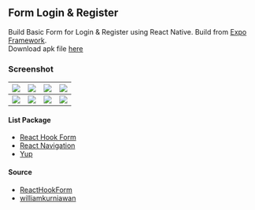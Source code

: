 ## Form Login & Register ##

Build Basic Form for Login & Register using React Native. Build from [Expo Framework](https://expo.dev/).  
Download apk file [here](https://www.dropbox.com/s/0e1lg1kai8ncptl)

### Screenshot ###
| ![](https://images2.imgbox.com/3b/8e/K4EqiZDa_o.jpg) | ![](https://images2.imgbox.com/76/6f/cXf7GfpR_o.jpg) | ![](https://images2.imgbox.com/da/9b/Lu4ZyXbw_o.jpg) | ![](https://images2.imgbox.com/71/02/mNoaVoAe_o.jpg) |
| :---: | :---: | :---: | :---: |
| ![](https://images2.imgbox.com/79/38/U10OTUWn_o.jpg) | ![](https://images2.imgbox.com/73/2e/oBW4ctun_o.jpg) | ![](https://images2.imgbox.com/5d/a8/hppUelma_o.jpg) | ![](https://images2.imgbox.com/f5/96/AwzmUcOS_o.jpg) |

#### List Package ####
- [React Hook Form](https://react-hook-form.com/)
- [React Navigation](https://reactnavigation.org/)
- [Yup](https://github.com/jquense/yup)

#### Source ####
- [ReactHookForm](https://react-hook-form.com/get-started#ReactNative)
- [williamkurniawan](https://www.williamkurniawan.com/blog/building-a-simple-login-form-in-react-native-using-react-hook-form)
